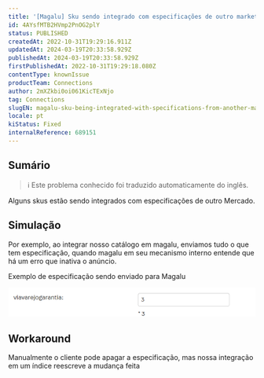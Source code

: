 ```yaml
---
title: '[Magalu] Sku sendo integrado com especificações de outro marketplace'
id: 4AYsfMTB2HVmp2PnOG2plY
status: PUBLISHED
createdAt: 2022-10-31T19:29:16.911Z
updatedAt: 2024-03-19T20:33:58.929Z
publishedAt: 2024-03-19T20:33:58.929Z
firstPublishedAt: 2022-10-31T19:29:18.080Z
contentType: knownIssue
productTeam: Connections
author: 2mXZkbi0oi061KicTExNjo
tag: Connections
slugEN: magalu-sku-being-integrated-with-specifications-from-another-marketplace
locale: pt
kiStatus: Fixed
internalReference: 689151
---
```


## Sumário

>ℹ️ Este problema conhecido foi traduzido automaticamente do inglês.


Alguns skus estão sendo integrados com especificações de outro Mercado.



## Simulação


Por exemplo, ao integrar nosso catálogo em magalu, enviamos tudo o que tem especificação, quando magalu em seu mecanismo interno entende que há um erro que inativa o anúncio.

Exemplo de especificação sendo enviado para Magalu

 ![](https://raw.githubusercontent.com/vtexdocs/known-issues/refs/heads/main/docs/pt/known-issues/Connections/magalu-sku-sendo-integrado-com-especificacoes-de-outro-marketplace_1.png)


## Workaround


Manualmente o cliente pode apagar a especificação, mas nossa integração em um índice reescreve a mudança feita

